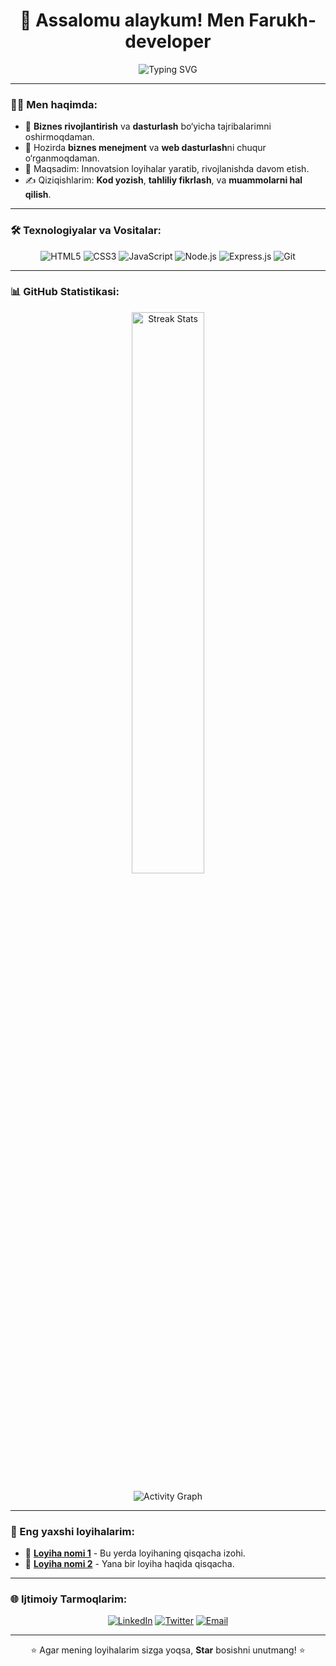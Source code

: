 <h1 align="center">👋 Assalomu alaykum! Men Farukh-developer</h1>

<p align="center">
  <img src="https://readme-typing-svg.herokuapp.com?font=Fira+Code&size=22&duration=4000&color=3DDC84&center=true&vCenter=true&width=500&lines=Biznes+sohasida+professional;Full-Stack+Developer;Har+doim+rivojlanishda!" alt="Typing SVG">
</p>

---

### 🧑‍💼 Men haqimda:
- 🔭 **Biznes rivojlantirish** va **dasturlash** bo‘yicha tajribalarimni oshirmoqdaman.  
- 🌱 Hozirda **biznes menejment** va **web dasturlash**ni chuqur o‘rganmoqdaman.  
- 🎯 Maqsadim: Innovatsion loyihalar yaratib, rivojlanishda davom etish.  
- ✍️ Qiziqishlarim: **Kod yozish**, **tahliliy fikrlash**, va **muammolarni hal qilish**.  

---

### 🛠️ Texnologiyalar va Vositalar:
<p align="center">
  <img src="https://img.shields.io/badge/HTML5-%23E34F26.svg?&style=for-the-badge&logo=html5&logoColor=white" alt="HTML5" />
  <img src="https://img.shields.io/badge/CSS3-%231572B6.svg?&style=for-the-badge&logo=css3&logoColor=white" alt="CSS3" />
  <img src="https://img.shields.io/badge/JavaScript-%23F7DF1E.svg?&style=for-the-badge&logo=javascript&logoColor=black" alt="JavaScript" />
  <img src="https://img.shields.io/badge/Node.js-%2343853D.svg?&style=for-the-badge&logo=node.js&logoColor=white" alt="Node.js" />
  <img src="https://img.shields.io/badge/Express.js-%23404d59.svg?&style=for-the-badge" alt="Express.js" />
  <img src="https://img.shields.io/badge/Git-%23F05032.svg?&style=for-the-badge&logo=git&logoColor=white" alt="Git" />
</p>

---

### 📊 GitHub Statistikasi:
<p align="center">
 
  <img src="https://github-readme-streak-stats.herokuapp.com?user=Farukh-developer&theme=vue-dark&hide_border=true" alt="Streak Stats" width="48%">
</p>

<p align="center">
  <img src="https://github-readme-activity-graph.vercel.app/graph?username=Farukh-developer&theme=vue-dark&hide_border=true" alt="Activity Graph">
</p>

---

### 📂 Eng yaxshi loyihalarim:
- 🔗 [**Loyiha nomi 1**](#) - Bu yerda loyihaning qisqacha izohi.  
- 🔗 [**Loyiha nomi 2**](#) - Yana bir loyiha haqida qisqacha.  

---

### 🌐 Ijtimoiy Tarmoqlarim:
<p align="center">
  <a href="https://linkedin.com/in/Farukh-developer"><img src="https://img.shields.io/badge/LinkedIn-%230077B5.svg?&style=for-the-badge&logo=linkedin&logoColor=white" alt="LinkedIn" /></a>
  <a href="https://twitter.com/Farukh-developer"><img src="https://img.shields.io/badge/Twitter-%231DA1F2.svg?&style=for-the-badge&logo=twitter&logoColor=white" alt="Twitter" /></a>
  <a href="mailto:Farukh@gmail.com"><img src="https://img.shields.io/badge/Email-D14836?style=for-the-badge&logo=gmail&logoColor=white" alt="Email" /></a>
</p>

---

<p align="center">⭐ Agar mening loyihalarim sizga yoqsa, <strong>Star</strong> bosishni unutmang! ⭐</p>
